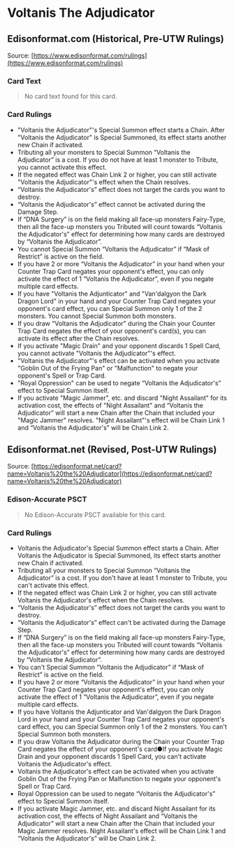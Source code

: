 # Voltanis The Adjudicator

## Edisonformat.com (Historical, Pre-UTW Rulings)

Source: [https://www.edisonformat.com/rulings](https://www.edisonformat.com/rulings)

### Card Text

> No card text found for this card.

### Card Rulings

*   "Voltanis the Adjudicator"'s Special Summon effect starts a Chain. After "Voltanis the Adjudicator" is Special Summoned, its effect starts another new Chain if activated.
*   Tributing all your monsters to Special Summon “Voltanis the Adjudicator” is a cost. If you do not have at least 1 monster to Tribute, you cannot activate this effect.
*   If the negated effect was Chain Link 2 or higher, you can still activate "Voltanis the Adjudicator"'s effect when the Chain resolves.
*   “Voltanis the Adjudicator's” effect does not target the cards you want to destroy.
*   “Voltanis the Adjudicator's” effect cannot be activated during the Damage Step.
*   If “DNA Surgery” is on the field making all face-up monsters Fairy-Type, then all the face-up monsters you Tributed will count towards “Voltanis the Adjudicator's” effect for determining how many cards are destroyed by “Voltanis the Adjudicator”.
*   You cannot Special Summon “Voltanis the Adjudicator” if “Mask of Restrict” is active on the field.
*   If you have 2 or more “Voltanis the Adjudicator” in your hand when your Counter Trap Card negates your opponent's effect, you can only activate the effect of 1 “Voltanis the Adjudicator”, even if you negate multiple card effects.
*   If you have "Voltanis the Adjunticator" and "Van'dalgyon the Dark Dragon Lord" in your hand and your Counter Trap Card negates your opponent's card effect, you can Special Summon only 1 of the 2 monsters. You cannot Special Summon both monsters.
*   If you draw "Voltanis the Adjudicator" during the Chain your Counter Trap Card negates the effect of your opponent's card(s), you can activate its effect after the Chain resolves.
*   If you activate "Magic Drain" and your opponent discards 1 Spell Card, you cannot activate "Voltanis the Adjudicator"'s effect.
*   "Voltanis the Adjudicator"'s effect can be activated when you activate "Goblin Out of the Frying Pan" or "Malfunction" to negate your opponent's Spell or Trap Card.
*   "Royal Oppression" can be used to negate “Voltanis the Adjudicator's” effect to Special Summon itself.
*   If you activate "Magic Jammer", etc. and discard "Night Assailant" for its activation cost, the effects of "Night Assailant" and “Voltanis the Adjudicator” will start a new Chain after the Chain that included your "Magic Jammer" resolves. "Night Assailant"'s effect will be Chain Link 1 and “Voltanis the Adjudicator's” will be Chain Link 2.

## Edisonformat.net (Revised, Post-UTW Rulings)

Source: [https://edisonformat.net/card?name=Voltanis%20the%20Adjudicator](https://edisonformat.net/card?name=Voltanis%20the%20Adjudicator)

### Edison-Accurate PSCT

> No Edison-Accurate PSCT available for this card.

### Card Rulings

*   Voltanis the Adjudicator's Special Summon effect starts a Chain. After Voltanis the Adjudicator is Special Summoned, its effect starts another new Chain if activated.
*   Tributing all your monsters to Special Summon “Voltanis the Adjudicator” is a cost. If you don't have at least 1 monster to Tribute, you can't activate this effect.
*   If the negated effect was Chain Link 2 or higher, you can still activate Voltanis the Adjudicator's effect when the Chain resolves.
*   “Voltanis the Adjudicator's” effect does not target the cards you want to destroy.
*   “Voltanis the Adjudicator's” effect can't be activated during the Damage Step.
*   If “DNA Surgery” is on the field making all face-up monsters Fairy-Type, then all the face-up monsters you Tributed will count towards “Voltanis the Adjudicator's” effect for determining how many cards are destroyed by “Voltanis the Adjudicator”.
*   You can't Special Summon “Voltanis the Adjudicator” if “Mask of Restrict” is active on the field.
*   If you have 2 or more “Voltanis the Adjudicator” in your hand when your Counter Trap Card negates your opponent's effect, you can only activate the effect of 1 “Voltanis the Adjudicator”, even if you negate multiple card effects.
*   If you have Voltanis the Adjunticator and Van'dalgyon the Dark Dragon Lord in your hand and your Counter Trap Card negates your opponent's card effect, you can Special Summon only 1 of the 2 monsters. You can't Special Summon both monsters.
*   If you draw Voltanis the Adjudicator during the Chain your Counter Trap Card negates the effect of your opponent's card●If you activate Magic Drain and your opponent discards 1 Spell Card, you can't activate Voltanis the Adjudicator's effect.
*   Voltanis the Adjudicator's effect can be activated when you activate Goblin Out of the Frying Pan or Malfunction to negate your opponent's Spell or Trap Card.
*   Royal Oppression can be used to negate “Voltanis the Adjudicator's” effect to Special Summon itself.
*   If you activate Magic Jammer, etc. and discard Night Assailant for its activation cost, the effects of Night Assailant and “Voltanis the Adjudicator” will start a new Chain after the Chain that included your Magic Jammer resolves. Night Assailant's effect will be Chain Link 1 and “Voltanis the Adjudicator's” will be Chain Link 2.
            